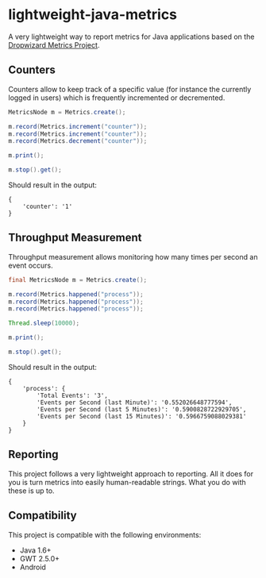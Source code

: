 # lightweight-java-metrics

A very lightweight way to report metrics for Java applications based on the [Dropwizard Metrics Project](https://dropwizard.github.io/metrics/3.1.0/).

## Counters

Counters allow to keep track of a specific value (for instance the currently logged in users) which is frequently incremented or decremented.

```java
MetricsNode m = Metrics.create();

m.record(Metrics.increment("counter"));
m.record(Metrics.increment("counter"));
m.record(Metrics.decrement("counter"));

m.print();

m.stop().get();
```

Should result in the output:

```
{
    'counter': '1'
}
```

## Throughput Measurement

Throughput measurement allows monitoring how many times per second an event occurs.

```java
final MetricsNode m = Metrics.create();

m.record(Metrics.happened("process"));
m.record(Metrics.happened("process"));
m.record(Metrics.happened("process"));

Thread.sleep(10000);

m.print();

m.stop().get();
```

Should result in the output:

```
{
    'process': {
        'Total Events': '3',
        'Events per Second (last Minute)': '0.552026648777594',
        'Events per Second (last 5 Minutes)': '0.5900828722929705',
        'Events per Second (last 15 Minutes)': '0.5966759088029381'
    }
}
```

##

## Reporting

This project follows a very lightweight approach to reporting. All it does for you is turn metrics into easily human-readable strings. What you do with these is up to.

## Compatibility

This project is compatible with the following environments:

- Java 1.6+
- GWT 2.5.0+
- Android
